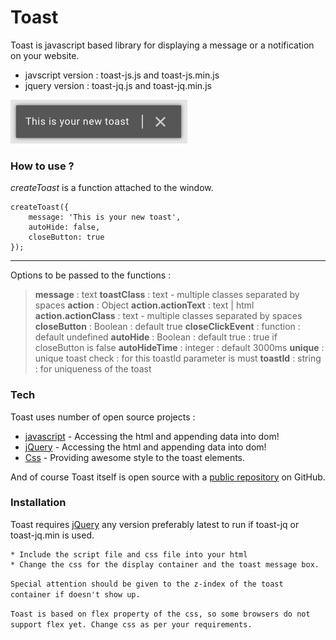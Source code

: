 # Toast

Toast is javascript based library for displaying a message or a notification on your website.
* javscript version : toast-js.js and toast-js.min.js
* jquery version : toast-jq.js and toast-jq.min.js

![Toast](https://github.com/AmanAgarwal041/Toast/blob/master/toast.png)

### How to use ?

*createToast* is a function attached to the window.
```
createToast({ 
    message: 'This is your new toast', 
    autoHide: false, 
    closeButton: true 
});
```
---
Options to be passed to the functions :

> **message** 					: 		text
> **toastClass**			: 		text - multiple classes separated by spaces
> **action**  					: 		Object
> **action.actionText**			: 		text | html
> **action.actionClass**		: 		text - multiple classes separated by spaces
> **closeButton** 				: 		Boolean : default true
> **closeClickEvent** 	    	: 		function : default undefined
> **autoHide** 					: 		Boolean : default true : true if closeButton is false
> **autoHideTime** 				: 		integer : default 3000ms
> **unique** 					: 		unique toast check : for this toastId parameter is must
> **toastId** 					: 		string : for uniqueness of the toast

### Tech

Toast uses number of open source projects :

* [javascript](https://developer.mozilla.org/en-US/docs/Learn/Getting_started_with_the_web/JavaScript_basics) - Accessing the html and appending data into dom!
* [jQuery](https://jquery.com/) - Accessing the html and appending data into dom!
* [Css](https://developer.mozilla.org/en-US/docs/Web/CSS) - Providing awesome style to the toast elements.

And of course Toast itself is open source with a [public repository](https://github.com/AmanAgarwal041/Toast/) on GitHub.

### Installation

Toast requires [jQuery](https://jquery.com/) any version preferably latest to run if toast-jq or toast-jq.min is used.

```
* Include the script file and css file into your html
* Change the css for the display container and the toast message box.
```
`Special attention should be given to the z-index of the toast container if doesn't show up.`

`Toast is based on flex property of the css, so some browsers do not support flex yet. Change css as per your requirements.`

